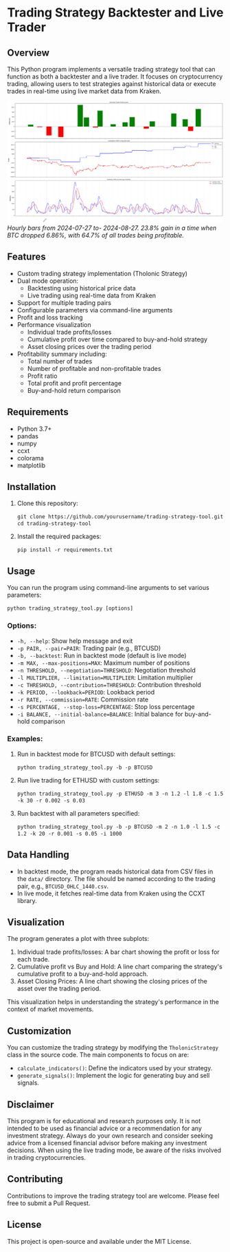 # Trading Strategy Backtester and Live Trader

## Overview

This Python program implements a versatile trading strategy tool that can function as both a backtester and a live trader. It focuses on cryptocurrency trading, allowing users to test strategies against historical data or execute trades in real-time using live market data from Kraken.

![Example Output](./BEST-n0.5l0.3c1.4k15s0.05.png)
*Hourly bars from 2024-07-27 to- 2024-08-27. 23.8% gain in a time when BTC dropped 6.86%, with 64.7% of all trades being profitable.*


## Features

- Custom trading strategy implementation (Tholonic Strategy)
- Dual mode operation:
  - Backtesting using historical price data
  - Live trading using real-time data from Kraken
- Support for multiple trading pairs
- Configurable parameters via command-line arguments
- Profit and loss tracking
- Performance visualization
  - Individual trade profits/losses
  - Cumulative profit over time compared to buy-and-hold strategy
  - Asset closing prices over the trading period
- Profitability summary including:
  - Total number of trades
  - Number of profitable and non-profitable trades
  - Profit ratio
  - Total profit and profit percentage
  - Buy-and-hold return comparison

## Requirements

- Python 3.7+
- pandas
- numpy
- ccxt
- colorama
- matplotlib

## Installation

1. Clone this repository:
   ```
   git clone https://github.com/yourusername/trading-strategy-tool.git
   cd trading-strategy-tool
   ```

2. Install the required packages:
   ```
   pip install -r requirements.txt
   ```

## Usage

You can run the program using command-line arguments to set various parameters:

```
python trading_strategy_tool.py [options]
```

### Options:

- `-h, --help`: Show help message and exit
- `-p PAIR, --pair=PAIR`: Trading pair (e.g., BTCUSD)
- `-b, --backtest`: Run in backtest mode (default is live mode)
- `-m MAX, --max-positions=MAX`: Maximum number of positions
- `-n THRESHOLD, --negotiation=THRESHOLD`: Negotiation threshold
- `-l MULTIPLIER, --limitation=MULTIPLIER`: Limitation multiplier
- `-c THRESHOLD, --contribution=THRESHOLD`: Contribution threshold
- `-k PERIOD, --lookback=PERIOD`: Lookback period
- `-r RATE, --commission=RATE`: Commission rate
- `-s PERCENTAGE, --stop-loss=PERCENTAGE`: Stop loss percentage
- `-i BALANCE, --initial-balance=BALANCE`: Initial balance for buy-and-hold comparison

### Examples:

1. Run in backtest mode for BTCUSD with default settings:
   ```
   python trading_strategy_tool.py -b -p BTCUSD
   ```

2. Run live trading for ETHUSD with custom settings:
   ```
   python trading_strategy_tool.py -p ETHUSD -m 3 -n 1.2 -l 1.8 -c 1.5 -k 30 -r 0.002 -s 0.03
   ```

3. Run backtest with all parameters specified:
   ```
   python trading_strategy_tool.py -b -p BTCUSD -m 2 -n 1.0 -l 1.5 -c 1.2 -k 20 -r 0.001 -s 0.05 -i 1000
   ```

## Data Handling

- In backtest mode, the program reads historical data from CSV files in the `data/` directory. The file should be named according to the trading pair, e.g., `BTCUSD_OHLC_1440.csv`.
- In live mode, it fetches real-time data from Kraken using the CCXT library.

## Visualization

The program generates a plot with three subplots:

1. Individual trade profits/losses: A bar chart showing the profit or loss for each trade.
2. Cumulative profit vs Buy and Hold: A line chart comparing the strategy's cumulative profit to a buy-and-hold approach.
3. Asset Closing Prices: A line chart showing the closing prices of the asset over the trading period.

This visualization helps in understanding the strategy's performance in the context of market movements.

## Customization

You can customize the trading strategy by modifying the `TholonicStrategy` class in the source code. The main components to focus on are:

- `calculate_indicators()`: Define the indicators used by your strategy.
- `generate_signals()`: Implement the logic for generating buy and sell signals.

## Disclaimer

This program is for educational and research purposes only. It is not intended to be used as financial advice or a recommendation for any investment strategy. Always do your own research and consider seeking advice from a licensed financial advisor before making any investment decisions. When using the live trading mode, be aware of the risks involved in trading cryptocurrencies.

## Contributing

Contributions to improve the trading strategy tool are welcome. Please feel free to submit a Pull Request.

## License

This project is open-source and available under the MIT License.